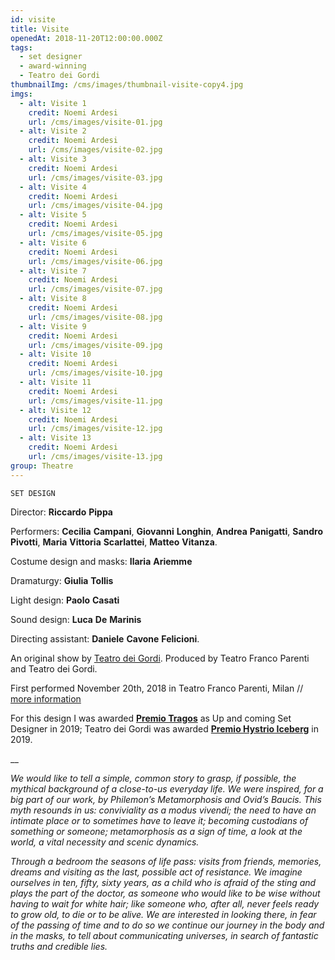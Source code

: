 ```yaml
---
id: visite
title: Visite
openedAt: 2018-11-20T12:00:00.000Z
tags:
  - set designer
  - award-winning
  - Teatro dei Gordi
thumbnailImg: /cms/images/thumbnail-visite-copy4.jpg
imgs:
  - alt: Visite 1
    credit: Noemi Ardesi
    url: /cms/images/visite-01.jpg
  - alt: Visite 2
    credit: Noemi Ardesi
    url: /cms/images/visite-02.jpg
  - alt: Visite 3
    credit: Noemi Ardesi
    url: /cms/images/visite-03.jpg
  - alt: Visite 4
    credit: Noemi Ardesi
    url: /cms/images/visite-04.jpg
  - alt: Visite 5
    credit: Noemi Ardesi
    url: /cms/images/visite-05.jpg
  - alt: Visite 6
    credit: Noemi Ardesi
    url: /cms/images/visite-06.jpg
  - alt: Visite 7
    credit: Noemi Ardesi
    url: /cms/images/visite-07.jpg
  - alt: Visite 8
    credit: Noemi Ardesi
    url: /cms/images/visite-08.jpg
  - alt: Visite 9
    credit: Noemi Ardesi
    url: /cms/images/visite-09.jpg
  - alt: Visite 10
    credit: Noemi Ardesi
    url: /cms/images/visite-10.jpg
  - alt: Visite 11
    credit: Noemi Ardesi
    url: /cms/images/visite-11.jpg
  - alt: Visite 12
    credit: Noemi Ardesi
    url: /cms/images/visite-12.jpg
  - alt: Visite 13
    credit: Noemi Ardesi
    url: /cms/images/visite-13.jpg
group: Theatre
---
```

`SET DESIGN`

Director: **Riccardo** **Pippa**

Performers: **Cecilia** **Campani**, **Giovanni** **Longhin**, **Andrea** **Panigatti**, **Sandro** **Pivotti**, **Maria** **Vittoria** **Scarlattei**, **Matteo** **Vitanza**.

Costume design and masks: **Ilaria** **Ariemme** 

Dramaturgy: **Giulia** **Tollis** 

Light design: **Paolo** **Casati**

Sound design: **Luca** **De** **Marinis**

Directing assistant: **Daniele** **Cavone** **Felicioni**.

An original show by [Teatro dei Gordi](https://www.teatrodeigordi.it/en/home/). Produced by Teatro Franco Parenti and Teatro dei Gordi.

First performed November 20th, 2018 in Teatro Franco Parenti, Milan // [more information](https://www.teatrodeigordi.it/it/visite/)

For this design I was awarded [**Premio Tragos**](https://tragos.it/14a-edizione-tragos-2019-2/) as Up and coming Set Designer in 2019; Teatro dei Gordi was awarded [**Premio Hystrio Iceberg**](https://premiohystrio.org) in 2019.

__

_We would like to tell a simple, common story to grasp, if possible, the mythical background of a close-to-us everyday life. We were inspired, for a big part of our work, by Philemon’s Metamorphosis and Ovid’s Baucis. This myth resounds in us: conviviality as a modus vivendi; the need to have an intimate place or to sometimes have to leave it; becoming custodians of something or someone; metamorphosis as a sign of time, a look at the world, a vital necessity and scenic dynamics._

_Through a bedroom the seasons of life pass: visits from friends, memories, dreams and visiting as the last, possible act of resistance. We imagine ourselves in ten, fifty, sixty years, as a child who is afraid of the sting and plays the part of the doctor, as someone who would like to be wise without having to wait for white hair; like someone who, after all, never feels ready to grow old, to die or to be alive. We are interested in looking there, in fear of the passing of time and to do so we continue our journey in the body and in the masks, to tell about communicating universes, in search of fantastic truths and credible lies._
